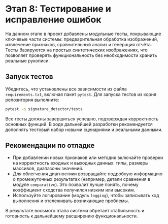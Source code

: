 # Этап 8: Тестирование и исправление ошибок

На данном этапе в проект добавлены модульные тесты, покрывающие ключевые
части системы: предварительная обработка изображений, извлечение
признаков, сравнительный анализ и генерация отчёта.  Тесты базируются
на простых синтетических изображениях, что позволяет проверять
функциональность без необходимости хранить реальные рукописи.

## Запуск тестов

Убедитесь, что установлены все зависимости из файла `requirements.txt`,
включая пакет `pytest`.  Для запуска тестов из корня репозитория
выполните:

```bash
pytest -q signature_detector/tests
```

Все тесты должны завершиться успешно, подтверждая корректность
основных функций.  В ходе дальнейшей разработки рекомендуется
дополнять тестовый набор новыми сценариями и реальными данными.

## Рекомендации по отладке

* При добавлении новых признаков или методик включайте проверки на
  корректность входных и выходных данных: типы, размеры массивов,
  диапазоны значений.
* Для облегчения диагностики возвращайте подробную информацию о
  промежуточных результатах (например, детали сравнения в модуле
  `comparative`).  Это позволит лучше понять, почему коэффициент
  сходства получился низким или высоким.
* Используйте логирование (модуль `logging`), чтобы записывать ход
  выполнения и отслеживать возникающие проблемы.

В результате восьмого этапа система обретает стабильность и
готовность к дальнейшему расширению функциональности.
